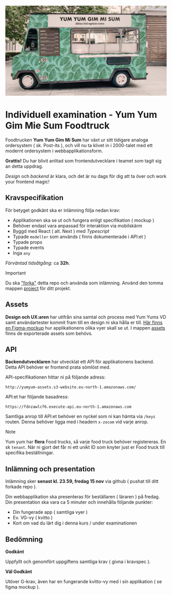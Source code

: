 ![poster](./poster.jpg)

# Individuell examination - Yum Yum Gim Mie Sum Foodtruck

Foodtrucken **Yum Yum Gim Mi Sum** har växt ur sitt tidigare analoga ordersystem ( sk. Post-its ), och vill nu ta klivet in i 2000-talet med ett modernt ordersystem i webbapplikationsform.

**Grattis!** Du har blivit anlitad som frontendutvecklare i teamet som tagit sig an detta uppdrag.

_Design_ och _backend_ är klara, och det är nu dags för dig att ta över och work your frontend magic!

## Kravspecifikation

För betyget godkänt ska er inlämning följa nedan krav:

- Applikationen ska se ut och fungera enligt specifikation ( mockup )
- Behöver endast vara anpassad för interaktion via mobilskärm
- Byggd med React ( alt. Next ) med _Typescript_
- Typade `modeller` som används ( finns dokumenterade i API:et )
- Typade props
- Typade events
- Inga `any`

_Förväntad tidsåtgång:_ ca **32h**.

> [!IMPORTANT]
> Du ska ["forka"](https://docs.github.com/en/pull-requests/collaborating-with-pull-requests/working-with-forks/fork-a-repo) detta repo och använda som inlämning. Använd den tomma mappen [project](./project) för ditt projekt.

## Assets

**Design och UX:aren** har utifrån sina samtal och process med Yum Yums VD samt användartester kommit fram till en design ni ska hålla er till.
[Här finns en Figma-mockup](https://www.figma.com/design/KPgi0MtbAGhkpSRrjyKOW8/Yum-yum-gimmi-sum?node-id=0-1&t=yMERp4Gfa6h5W1o4-1) hur applikationens olika vyer skall se ut.
I mappen [assets](./assets/) finns de exporterade assets som behövs.

## API

**Backendutvecklaren** har utvecklat ett API för applikationens backend. Detta API behöver er frontend prata sömlöst med.

API-specifikationen hittar ni på följande adress:

```
http://yumyum-assets.s3-website.eu-north-1.amazonaws.com/
```

API:et har följande basadress:

```
https://fdnzawlcf6.execute-api.eu-north-1.amazonaws.com
```

Samtliga anrop till API:et behöver en nyckel som ni kan hämta via `/keys` routen. Denna behöver ligga med i headern `x-zocom` vid varje anrop.

> [!NOTE]
> Yum yum har **flera** Food trucks, så varje food truck behöver registereras. En sk `tenant`. När ni gjort det får ni ett unikt ID som knyter just er Food truck till specifika beställningar.

## Inlämning och presentation

Inlämning sker **senast kl. 23.59, fredag 15 nov** via github ( pushat till ditt forkade repo ).

Din webbapplikation ska presenteras för beställaren ( läraren ) på fredag.
Din presentation ska vara ca 5 minuter och innehålla följande punkter:

- Din fungerade app ( samtliga vyer )
- Ev. VG-vy ( kvitto )
- Kort om vad du lärt dig i denna kurs / under examinationen

## Bedömning

**Godkänt**

Uppfyllt och genomfört uppgiftens samtliga krav ( givna i kravspec ).

**Väl Godkänt**

Utöver G-krav, även har en fungerande kvitto-vy med i sin applikation ( se figma mockup ).
